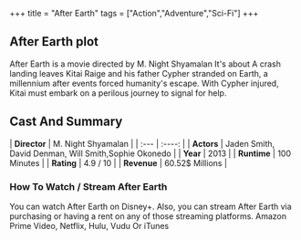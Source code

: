+++
title = "After Earth"
tags = ["Action","Adventure","Sci-Fi"]
+++
## After Earth plot
After Earth is a movie directed by M. Night Shyamalan It's about A crash landing leaves Kitai Raige and his father Cypher stranded on Earth, a millennium after events forced humanity's escape. With Cypher injured, Kitai must embark on a perilous journey to signal for help.
## Cast And Summary
| **Director**      | M. Night Shyamalan |
    | :---        |    :----:   |
    |  **Actors** | Jaden Smith, David Denman, Will Smith,Sophie Okonedo |
    | **Year**   | 2013    |
    |  **Runtime** | 100 Minutes |
    |  **Rating** | 4.9 / 10 | 
    |  **Revenue** | 60.52$ Millions |
### How To Watch / Stream After Earth
You can watch After Earth on Disney+.
Also, you can stream After Earth via purchasing or having a rent on any of those streaming platforms.
Amazon Prime Video, Netflix, Hulu, Vudu Or iTunes